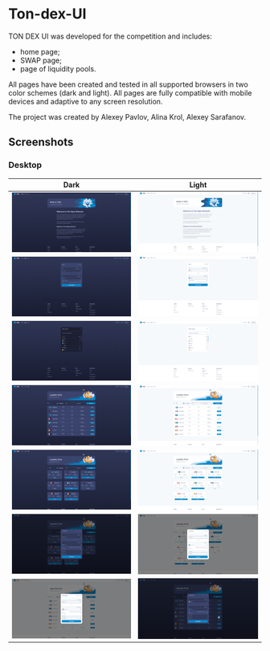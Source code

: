 # Ton-dex-UI

TON DEX UI was developed for the competition and includes: 
- home page;
- SWAP page;
- page of liquidity pools.  

All pages have been created and tested in all supported browsers in two color schemes (dark and light). All pages are fully compatible with mobile devices and adaptive to any screen resolution. 

The project was created by Alexey Pavlov, Alina Krol, Alexey Sarafanov.

## Screenshots

### Desktop
| Dark | Light |
| :---: | :---: |
| ![Alt text](/Readme/Desktop/Dark/Home.png "Home") | ![Alt text](/Readme/Desktop/Light/Home.png "Home") |
| ![Alt text](/Readme/Desktop/Dark/Swap.png "Swap") | ![Alt text](/Readme/Desktop/Light/Swap.png "Swap") | 
| ![Alt text](/Readme/Desktop/Dark/selectToken.png "SelectToken") |![Alt text](/Readme/Desktop/Light/selectToken.png "SelectToken") |
| ![Alt text](/Readme/Desktop/Dark/Pools.png "Pools") | ![Alt text](/Readme/Desktop/Light/Pools.png "Pools") |
| ![Alt text](/Readme/Desktop/Dark/Pools2.png "Pools grid") | ![Alt text](/Readme/Desktop/Light/Pools2.png "Pools grid") |
| ![Alt text](/Readme/Desktop/Dark/createPool.png "createPool") | ![Alt text](/Readme/Desktop/Light/createPool.png "createPool") |
| ![Alt text](/Readme/Desktop/Light/addLiquidity.png "addLiquidity") | ![Alt text](/Readme/Desktop/Dark/addLiquidity.png "addLiquidity") | 
